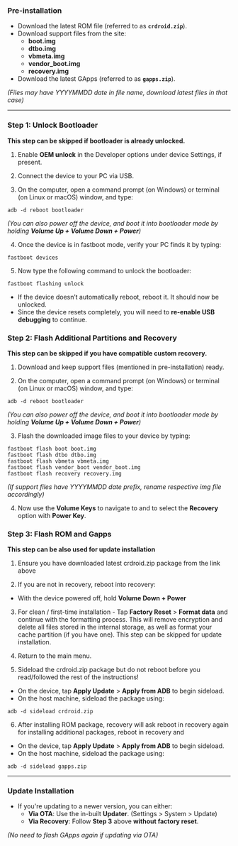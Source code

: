 ### Pre-installation
* Download the latest ROM file (referred to as **`crdroid.zip`**).
* Download support files from the site:
  - **boot.img**
  - **dtbo.img**
  - **vbmeta.img**
  - **vendor_boot.img**
  - **recovery.img**
* Download the latest GApps (referred to as **`gapps.zip`**).

*(Files may have YYYYMMDD date in file name, download latest files in that case)*

---

### Step 1: Unlock Bootloader
**This step can be skipped if bootloader is already unlocked.**

1. Enable **OEM unlock** in the Developer options under device Settings, if present.

2. Connect the device to your PC via USB.

3. On the computer, open a command prompt (on Windows) or terminal (on Linux or macOS) window, and type:

```
adb -d reboot bootloader
```
*(You can also power off the device, and boot it into bootloader mode by holding **Volume Up + Volume Down + Power**)*

4. Once the device is in fastboot mode, verify your PC finds it by typing:

```
fastboot devices
```

5. Now type the following command to unlock the bootloader:

```
fastboot flashing unlock
```
  - If the device doesn’t automatically reboot, reboot it. It should now be unlocked.
  - Since the device resets completely, you will need to **re-enable USB debugging** to continue.

### Step 2: Flash Additional Partitions and Recovery 
**This step can be skipped if you have compatible custom recovery.**

1. Download and keep support files (mentioned in pre-installation) ready.

2. On the computer, open a command prompt (on Windows) or terminal (on Linux or macOS) window, and type:

```
adb -d reboot bootloader
```
*(You can also power off the device, and boot it into bootloader mode by holding **Volume Up + Volume Down + Power**)*

3. Flash the downloaded image files to your device by typing:

```
fastboot flash boot boot.img
fastboot flash dtbo dtbo.img
fastboot flash vbmeta vbmeta.img
fastboot flash vendor_boot vendor_boot.img
fastboot flash recovery recovery.img
```

*(If support files have YYYYMMDD date prefix, rename respective img file accordingly)*

4. Now use the **Volume Keys** to navigate to and to select the **Recovery** option with **Power Key**.


### Step 3: Flash ROM and Gapps
**This step can be also used for update installation**

1. Ensure you have downloaded latest crdroid.zip package from the link above

2. If you are not in recovery, reboot into recovery:
  - With the device powered off, hold **Volume Down + Power**

3. For clean / first-time installation - Tap **Factory Reset** > **Format data** and continue with the formatting process. This will remove encryption and delete all files stored in the internal storage, as well as format your cache partition (if you have one). This step can be skipped for update installation.

4. Return to the main menu.

5. Sideload the crdroid.zip package but do not reboot before you read/followed the rest of the instructions!
  - On the device, tap **Apply Update** > **Apply from ADB** to begin sideload.
  - On the host machine, sideload the package using:

```
adb -d sideload crdroid.zip
```

6. After installing ROM package, recovery will ask reboot in recovery again for installing additional packages, reboot in recovery and
  - On the device, tap **Apply Update** > **Apply from ADB** to begin sideload.
  - On the host machine, sideload the package using:

```
adb -d sideload gapps.zip
```

---

### Update Installation
* If you're updating to a newer version, you can either:
  - **Via OTA**: Use the in-built **Updater**. (Settings > System > Update)
  - **Via Recovery**: Follow **Step 3** above **without factory reset**.

*(No need to flash GApps again if updating via OTA)*

